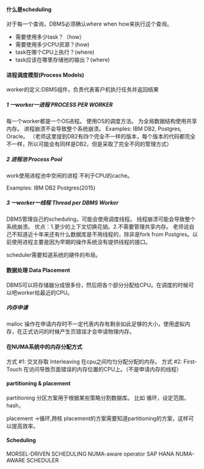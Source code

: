 #### 什么是scheduling

对于每一个查询，DBMS必须确认where when how来执行这个查询。

* 需要使用多少task？（how）
* 需要使用多少CPU资源？(how)
* task在哪个CPU上执行？(where)
* task应该在哪里存储他的输出？(where)

#### 进程调度模型(Process Models)
worker的定义:DBMS组件，负责代表客户机执行任务并返回结果

##### 1 一worker一进程 PROCESS PER WORKER
每一个worker都是一个OS进程。
使用OS的调度方法。
为全局数据结构使用共享内存。
进程崩溃不会导致整个系统崩溃。
Examples: IBM DB2, Postgres, Oracle。
（老师这里提到DB2有四个完全不一样的版本，每个版本的代码都完全不一样，所以可能会有同样是DB2，但是采取了完全不同的管理方式）
##### 2 进程池 Process Pool

work使用进程池中空闲的进程
不利于CPU的cache。

Examples: IBM DB2 Postgres(2015)
##### 3 一worker一线程 Thread per DBMS Worker
DBMS管理自己的scheduling。可能会使用调度线程。
线程崩溃可能会导致整个系统崩溃。
优点：1.更少的上下文切换花销。2.不需要管理共享内存。
老师说自己不知道近十年来还有什么数据库是不用线程的，除非是fork from Postgres。以前使用进程主要是因为早期的操作系统没有提供线程的接口。

scheduler需要知道系统的硬件的布局。

#### 数据处理 Data Placement
DBMS可以将存储器分成很多份，然后把各个部分分配给CPU。在调度的时候可以吧worker给最近的CPU。
##### 内存申请
malloc 操作在申请内存时不一定代表内存有剩余如此足够的大小，使用虚拟内存，在正式访问的时候产生页错误才会申请物理内存。

#### 在NUMA系统中的内存分配方式
方式 #1: 交叉存取 Interleaving
在cpu之间均匀分配分配的内存。
方式 #2: First-Touch
在访问导致页面错误的内存位置的CPU上。（不是申请内存的线程）

#### partitioning & placement
partitioning 
分区方案用于根据某些策略分割数据库。
比如 循环，设定范围，hash，

placement
→循环,跨核
placement的方案需要知道partitioning的方案，这样可以提高效率。
#### Scheduling

MORSEL-DRIVEN SCHEDULING
NUMA-aware operator
SAP HANA NUMA-AWARE SCHEDULER

